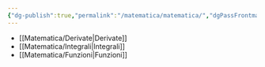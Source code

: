 ```yaml
---
{"dg-publish":true,"permalink":"/matematica/matematica/","dgPassFrontmatter":true}
---
```


- [[Matematica/Derivate\|Derivate]]
- [[Matematica/Integrali\|Integrali]]
- [[Matematica/Funzioni\|Funzioni]]